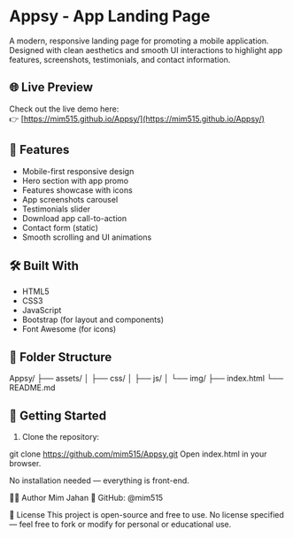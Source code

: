 # Appsy - App Landing Page

A modern, responsive landing page for promoting a mobile application. Designed with clean aesthetics and smooth UI interactions to highlight app features, screenshots, testimonials, and contact information.

## 🌐 Live Preview

Check out the live demo here:  
👉 [https://mim515.github.io/Appsy/](https://mim515.github.io/Appsy/)

## 📌 Features

- Mobile-first responsive design  
- Hero section with app promo  
- Features showcase with icons  
- App screenshots carousel  
- Testimonials slider  
- Download app call-to-action  
- Contact form (static)  
- Smooth scrolling and UI animations  

## 🛠️ Built With

- HTML5  
- CSS3  
- JavaScript  
- Bootstrap (for layout and components)  
- Font Awesome (for icons)



## 📂 Folder Structure

Appsy/
├── assets/
│ ├── css/
│ ├── js/
│ └── img/
├── index.html
└── README.md



## 🚀 Getting Started

1. Clone the repository:


git clone https://github.com/mim515/Appsy.git
Open index.html in your browser.

No installation needed — everything is front-end.

🧑‍💻 Author
Mim Jahan
🔗 GitHub: @mim515

📃 License
This project is open-source and free to use. No license specified — feel free to fork or modify for personal or educational use.

